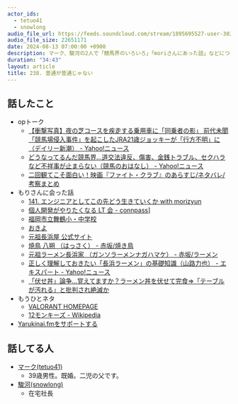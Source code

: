 ```yaml
---
actor_ids:
  - tetuo41
  - snowlong
audio_file_url: https://feeds.soundcloud.com/stream/1895695527-user-302747142-yarukinai-238-2024-08-13.mp3
audio_file_size: 22651171
date: 2024-08-13 07:00:00 +0900
description: マーク、駿河の2人で「競馬界のいろいろ」「moriさんにあった話」などについて話しました。
duration: "34:43"
layout: article
title: 238. 普通が普通じゃない
---
```


## 話したこと
- opトーク
  - [【衝撃写真】夜の芝コースを疾走する乗用車に「同乗者の影」 前代未聞「競馬場侵入事件」を起こしたJRA21歳ジョッキーが「行方不明」に（デイリー新潮） - Yahoo!ニュース](https://news.yahoo.co.jp/articles/d7239681e0c2cd2f9fd8d94a9c3fa9c0a85376f1)
  - [どうなってるんだ競馬界…道交法違反、傷害、金銭トラブル、セクハラなど不祥事が止まらない（競馬のおはなし） - Yahoo!ニュース](https://news.yahoo.co.jp/articles/5d47cf489e26774db7b24e218d80bf35fd61dd9e)
  - [二回観てこそ面白い！映画『ファイト・クラブ』のあらすじ/ネタバレ/考察まとめ](https://dream.jp/entmeet/article/60a22b61156bcf607214d779/)
- もりさんに会った話
  - [141. エンジニアとしてこの先どう生きていくか with morizyun](https://yarukinai.fm/episode/141)
  - [個人開発がやりたくなる LT 会 - connpass](https://alchemy-rb.connpass.com/event/156757/)]
  - [福岡市立舞鶴小・中学校](https://sites.google.com/fuku-c.ed.jp/elmaizur/index)
  - [おきよ](https://tabelog.com/fukuoka/A4001/A400104/40000036/)
  - [元祖長浜屋 公式サイト](http://www.ganso-nagahamaya.co.jp/)
  - [焼鳥 八朔 （はっさく） - 赤坂/焼き鳥](https://tabelog.com/fukuoka/A4001/A400104/40055994/)
  - [元祖ラーメン長浜家 （ガンソラーメンナガハマケ） - 赤坂/ラーメン](https://tabelog.com/fukuoka/A4001/A400103/40021130/)
  - [正しく理解しておきたい「長浜ラーメン」の基礎知識（山路力也） - エキスパート - Yahoo!ニュース](https://news.yahoo.co.jp/expert/articles/ed7397323b3b8e45b5ad9cc67aa910e944d61b20)
  - [「伏せ丼」論争…覚えてますか？ラーメン丼を伏せて完食⇒「テーブルが汚れる」と批判され絶滅か](https://trilltrill.jp/articles/3522066)
- もうひとネタ
  - [VALORANT HOMEPAGE](https://playvalorant.com/ja-jp/)
  - [12モンキーズ - Wikipedia](https://ja.wikipedia.org/wiki/12%E3%83%A2%E3%83%B3%E3%82%AD%E3%83%BC%E3%82%BA)
- [Yarukinai.fmをサポートする](https://note.com/tetuo41/circle)

## 話してる人
- [マーク(tetuo41)](https://twitter.com/tetuo41)
  - 39歳男性。既婚。二児の父です。
- [駿河(snowlong)](https://twitter.com/_snowlong)
  - 在宅社長
